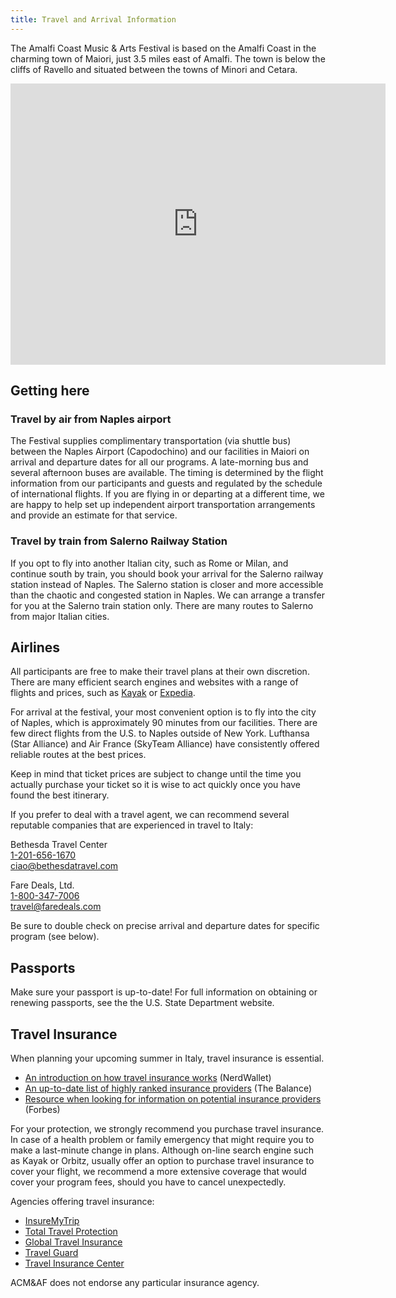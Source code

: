 ```yaml
---
title: Travel and Arrival Information
---
```


<section class="standard-block" markdown="1">

The Amalfi Coast Music & Arts Festival is based on the Amalfi Coast  in the charming town of Maiori, just  3.5 miles east of Amalfi. The town is below the cliffs of Ravello and situated between  the towns of Minori and  Cetara. 

<iframe src="https://www.google.com/maps/embed?pb=!1m14!1m12!1m3!1d3027.1651019693795!2d14.63873187657893!3d40.64829084151269!2m3!1f0!2f0!3f0!3m2!1i1024!2i768!4f13.1!5e0!3m2!1sen!2sus!4v1686737576484!5m2!1sen!2sus" width="600" height="450" style="border:0;" allowfullscreen="" loading="lazy" referrerpolicy="no-referrer-when-downgrade"></iframe>
 
## Getting here

### Travel by air from Naples airport

The Festival supplies complimentary transportation (via shuttle bus) between the Naples Airport (Capodochino) and our facilities in Maiori on arrival and departure dates for all our programs. A late-morning bus and several afternoon buses are available. The timing is determined by the flight information from our participants and guests and regulated by the schedule of international flights. If you are flying in or departing at a different time, we are happy to help set up independent airport transportation arrangements and provide an estimate for that service.

### Travel by train from Salerno Railway Station

If you opt to fly into another Italian city, such as Rome or Milan, and continue south by train, you should book your arrival for the Salerno
railway station instead of Naples.  The Salerno station is closer and more accessible than the chaotic and congested station in Naples. We can arrange a transfer for you at the Salerno train station only.  There are many routes to Salerno from major Italian cities.

## Airlines

All participants are free to make their travel plans at their own discretion. There are many efficient search engines and websites with a range of flights and prices, such as [Kayak](https://www.kayak.com) or [Expedia](https://www.expedia.com).
 
For arrival at the festival, your most convenient option is to fly into the city of Naples, which is approximately 90 minutes from our facilities. There are few direct flights from the U.S. to Naples outside of New York. Lufthansa (Star Alliance) and Air France (SkyTeam Alliance) have consistently offered reliable routes at the best prices.
 
Keep in mind that ticket prices are subject to change until the time you actually purchase your ticket so it is wise to act quickly once you have found the best itinerary.
 
If you prefer to deal with a travel agent, we can recommend several reputable companies that are experienced in travel to Italy: 

Bethesda Travel Center<br/>
[1-201-656-1670](tel:1-201-656-1670)<br/>
[ciao@bethesdatravel.com](mailto:ciao@bethesdatravel.com)

Fare Deals, Ltd.<br/>
[1-800-347-7006](tel:1-800-347-7006)<br/>
[travel@faredeals.com](mailto:travel@faredeals.com)

Be sure to double check on precise arrival and departure dates for specific program (see below).
 
## Passports

Make sure your passport is up-to-date! For full information on obtaining or renewing passports, see the the U.S. State Department website.

## Travel Insurance

When planning your upcoming summer in Italy, travel insurance is essential.

* [An introduction on how travel insurance works](https://www.nerdwallet.com/blog/insurance/travel-insurance/) (NerdWallet)
* [An up-to-date list of highly ranked insurance providers](https://www.thebalance.com/best-travel-insurance-4796919) (The Balance)
* [Resource when looking for information on potential insurance providers](https://www.forbes.com/sites/christopherelliott/2018/08/18/the-best-and-worst-travel-insurance-companies/#2d49b4c54fc2) (Forbes)

For your protection, we strongly recommend you purchase travel insurance. In case of a health problem or family emergency that might require you to make a last-minute change in plans. Although on-line search engine such as Kayak or Orbitz, usually offer an option to purchase travel insurance to cover your flight, we recommend a more extensive coverage that would cover your program fees, should you have to cancel unexpectedly.
 
Agencies offering travel insurance:
* [InsureMyTrip](https://www.insuremytrip.com)
* [Total Travel Protection](https://www.totaltravelprotection.com)
* [Global Travel Insurance](https://globaltravelinsurance.com)
* [Travel Guard](https://www.travelguard.com)
* [Travel Insurance Center](https://www.travelinsurancecenter.com)
 
ACM&AF does not endorse any particular insurance agency.

</section>
